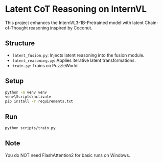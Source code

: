 # Latent CoT Reasoning on InternVL

This project enhances the InternVL3-1B-Pretrained model with latent Chain-of-Thought reasoning inspired by Coconut.

## Structure
- `latent_fusion.py`: Injects latent reasoning into the fusion module.
- `latent_reasoning.py`: Applies iterative latent transformations.
- `train.py`: Trains on PuzzleWorld.

## Setup
```bash
python -m venv venv
venv\Scripts\activate
pip install -r requirements.txt
```

## Run
```bash
python scripts/train.py
```

## Note
You do NOT need FlashAttention2 for basic runs on Windows.